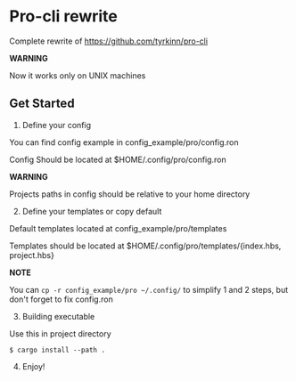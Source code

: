 # Pro-cli rewrite

Complete rewrite of https://github.com/tyrkinn/pro-cli

**WARNING**

Now it works only on UNIX machines

## Get Started


1. Define your config

You can find config example in config_example/pro/config.ron

Config Should be located at $HOME/.config/pro/config.ron

**WARNING**

Projects paths in config should be relative to your home directory


2. Define your templates or copy default

Default templates located at config_example/pro/templates

Templates should be located at $HOME/.config/pro/templates/{index.hbs, project.hbs}

**NOTE**

You can `cp -r config_example/pro ~/.config/` to simplify 1 and 2 steps, but don't forget to fix config.ron


3. Building executable

Use this in project directory

```shell
$ cargo install --path .

```

4. Enjoy!
